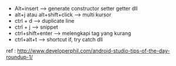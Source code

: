 - Alt+insert --> generate constructor setter getter dll
- alt+j atau alt+shift+click --> multi kursor
- ctrl + d --> duplicate line 
- ctrl + j --> snippet 
- ctrl+shift+enter --> melengkapi tag yang kurang 
- ctrl+alt+t --> shortcut if, try catch dll 

ref : http://www.developerphil.com/android-studio-tips-of-the-day-roundup-1/


